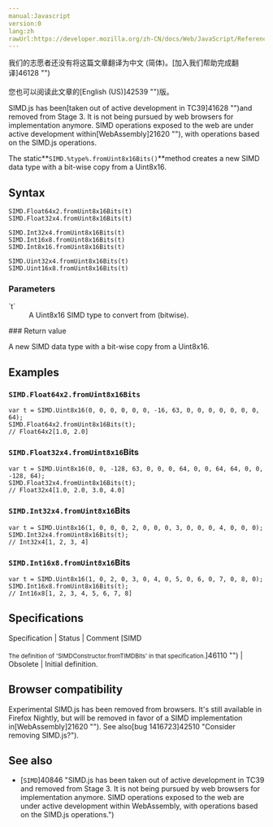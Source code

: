 ```yaml
---
manual:Javascript
version:0
lang:zh
rawUrl:https://developer.mozilla.org/zh-CN/docs/Web/JavaScript/Reference/Global_Objects/SIMD/fromUint8x16Bits
---
```




<bdi>我们的志愿者还没有将这篇文章翻译为<bdi>中文 (简体)</bdi>。[加入我们帮助完成翻译]46128 "")<br></br>您也可以阅读此文章的[English (US)]42539 "")版。</bdi>






SIMD.js has been[taken out of active development in TC39]41628 "")and removed from Stage 3. It is not being pursued by web browsers for implementation anymore. SIMD operations exposed to the web are under active development within[WebAssembly]21620 ""), with operations based on the SIMD.js operations.



The static**`SIMD.%type%.fromUint8x16Bits()`**method creates a new SIMD data type with a bit-wise copy from a Uint8x16.


## Syntax<a name="Syntax"></a>

```
SIMD.Float64x2.fromUint8x16Bits(t)
SIMD.Float32x4.fromUint8x16Bits(t)

SIMD.Int32x4.fromUint8x16Bits(t)
SIMD.Int16x8.fromUint8x16Bits(t)
SIMD.Int8x16.fromUint8x16Bits(t)

SIMD.Uint32x4.fromUint8x16Bits(t)
SIMD.Uint16x8.fromUint8x16Bits(t)

```

### Parameters<a name="Parameters"></a>
<dl><dt id=''>`t`</dt><dd>A Uint8x16 SIMD type to convert from (bitwise).</dd></dl>
### Return value<a name="Return_value"></a>


A new SIMD data type with a bit-wise copy from a Uint8x16.


## Examples<a name="Examples"></a>

### `SIMD.Float64x2.fromUint8x16Bits`<a name="SIMD.Float64x2.fromUint8x16Bits"></a>

```
var t = SIMD.Uint8x16(0, 0, 0, 0, 0, 0, -16, 63, 0, 0, 0, 0, 0, 0, 0, 64);
SIMD.Float64x2.fromUint8x16Bits(t);
// Float64x2[1.0, 2.0]
```

### `SIMD.Float32x4.fromUint8x16`Bits<a name="SIMD.Float32x4.fromUint8x16Bits"></a>

```
var t = SIMD.Uint8x16(0, 0, -128, 63, 0, 0, 0, 64, 0, 0, 64, 64, 0, 0, -128, 64);
SIMD.Float32x4.fromUint8x16Bits(t);
// Float32x4[1.0, 2.0, 3.0, 4.0]
```

### `SIMD.Int32x4.fromUint8x16`Bits<a name="SIMD.Int32x4.fromUint8x16Bits"></a>

```
var t = SIMD.Uint8x16(1, 0, 0, 0, 2, 0, 0, 0, 3, 0, 0, 0, 4, 0, 0, 0);
SIMD.Int32x4.fromUint8x16Bits(t);
// Int32x4[1, 2, 3, 4]
```

### `SIMD.Int16x8.fromUint8x16`Bits<a name="SIMD.Int16x8.fromUint8x16Bits"></a>

```
var t = SIMD.Uint8x16(1, 0, 2, 0, 3, 0, 4, 0, 5, 0, 6, 0, 7, 0, 8, 0);
SIMD.Int16x8.fromUint8x16Bits(t);
// Int16x8[1, 2, 3, 4, 5, 6, 7, 8]
```

## Specifications<a name="Specifications"></a>

Specification | Status | Comment 
[SIMD<br></br><small>The definition of &#39;SIMDConstructor.fromTIMDBits&#39; in that specification.</small>]46110 "") | Obsolete | Initial definition. 


## Browser compatibility<a name="Browser_compatibility"></a>


Experimental SIMD.js has been removed from browsers. It&#39;s still available in Firefox Nightly, but will be removed in favor of a SIMD implementation in[WebAssembly]21620 ""). See also[bug 1416723]42510 "Consider removing SIMD.js?").


## See also<a name="See_also"></a>

* [`SIMD`]40846 "SIMD.js has been taken out of active development in TC39 and removed from Stage 3. It is not being pursued by web browsers for implementation anymore. SIMD operations exposed to the web are under active development within WebAssembly, with operations based on the SIMD.js operations.")



